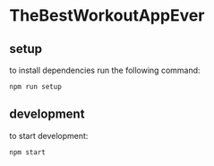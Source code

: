 # TheBestWorkoutAppEver

## setup
to install dependencies run the following command:
```
npm run setup
```
## development
to start development:
```
npm start
```
